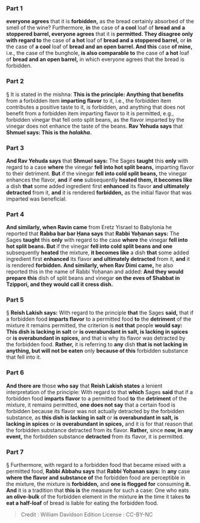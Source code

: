 
### Part 1
<b>everyone agrees</b> that it is <b>forbidden,</b> as the bread certainly absorbed of the smell of the wine? Furthermore, <b>in</b> the case of <b>a cool</b> loaf of <b>bread and a stoppered barrel, everyone agrees</b> that it is <b>permitted. They disagree only with regard to</b> the case of <b>a hot</b> loaf of <b>bread and a stoppered barrel,</b> or <b>in</b> the case of <b>a cool</b> loaf of <b>bread and an open barrel. And this</b> case <b>of mine,</b> i.e., the case of the bunghole, <b>is also comparable to</b> the case of <b>a hot</b> loaf of <b>bread and an open barrel,</b> in which everyone agrees that the bread is forbidden.

### Part 2
§ It is stated in the mishna: <b>This is the principle: Anything that benefits</b> from a forbidden item <b>imparting flavor</b> to it, i.e., the forbidden item contributes a positive taste to it, is forbidden, and anything that does not benefit from a forbidden item imparting flavor to it is permitted, e.g., forbidden vinegar that fell onto split beans, as the flavor imparted by the vinegar does not enhance the taste of the beans. <b>Rav Yehuda says</b> that <b>Shmuel says: This is the <i>halakha</i>.</b>

### Part 3
<b>And Rav Yehuda says</b> that <b>Shmuel says:</b> The Sages <b>taught</b> this <b>only</b> with regard to a case <b>where</b> the vinegar <b>fell into hot split beans,</b> imparting flavor to their detriment. <b>But</b> if the vinegar <b>fell into cold split beans,</b> the vinegar enhances the flavor, <b>and</b> if <b>one</b> subsequently <b>heated them, it becomes like</b> a dish <b>that</b> some added ingredient first <b>enhanced</b> its flavor <b>and ultimately detracted</b> from it, <b>and</b> it is rendered <b>forbidden,</b> as the initial flavor that was imparted was beneficial.

### Part 4
<b>And similarly, when Ravin came</b> from Eretz Yisrael to Babylonia he reported that <b>Rabba bar bar Ḥana says</b> that <b>Rabbi Yoḥanan says:</b> The Sages <b>taught</b> this <b>only</b> with regard to the case <b>where</b> the vinegar <b>fell into hot split beans. But</b> if the vinegar <b>fell into cold split beans and one</b> subsequently <b>heated</b> the mixture, <b>it becomes like</b> a dish <b>that</b> some added ingredient first <b>enhanced</b> its flavor <b>and ultimately detracted</b> from it, <b>and</b> it is rendered <b>forbidden. And similarly, when Rav Dimi came,</b> he also reported this in the name of Rabbi Yoḥanan and added: <b>And they would prepare this</b> dish of split beans and vinegar <b>on the eves of Shabbat in Tzippori, and they would call it cress dish.</b>

### Part 5
§ <b>Reish Lakish says:</b> With regard to the principle <b>that</b> the Sages <b>said,</b> that if a forbidden food <b>imparts flavor</b> to a permitted food <b>to</b> the <b>detriment</b> of the mixture it remains permitted, the criterion is <b>not that</b> people <b>would say: This dish is lacking in salt</b> or <b>is overabundant in salt, is lacking in spices</b> or <b>is overabundant in spices,</b> and that is why its flavor was detracted by the forbidden food. <b>Rather,</b> it is referring to <b>any</b> dish <b>that is not lacking in anything, but will not be eaten</b> only <b>because of this</b> forbidden substance that fell into it.

### Part 6
<b>And there are</b> those <b>who say</b> that <b>Reish Lakish states</b> a lenient interpretation of the principle: With regard to that <b>which</b> Sages <b>said</b> that if a forbidden food <b>imparts flavor</b> to a permitted food <b>to</b> the <b>detriment</b> of the mixture, it remains permitted, <b>one does not say</b> that a certain food is forbidden because its flavor was not actually detracted by the forbidden substance, as <b>this dish is lacking in salt</b> or <b>is overabundant in salt, is lacking in spices</b> or <b>is overabundant in spices,</b> and it is for that reason that the forbidden substance detracted from its flavor. <b>Rather,</b> since <b>now, in any event,</b> the forbidden substance <b>detracted</b> from its flavor, it is permitted.

### Part 7
§ Furthermore, with regard to a forbidden food that became mixed with a permitted food, <b>Rabbi Abbahu says</b> that <b>Rabbi Yoḥanan says:</b> In <b>any</b> case <b>where the flavor and substance of</b> the forbidden food are perceptible in the mixture, the mixture is <b>forbidden,</b> and <b>one is flogged for</b> consuming <b>it. And</b> it is a tradition that <b>this is</b> the measure for such a case: One who eats <b>an olive-bulk</b> of the forbidden element in the mixture <b>in</b> the time it takes <b>to eat a half-loaf</b> of bread is liable for eating the forbidden food.

>Credit : William Davidson Edition
>License : CC-BY-NC
